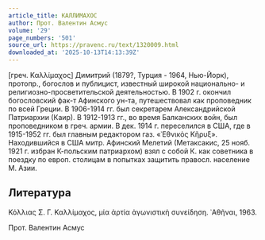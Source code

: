 ```yaml
---
article_title: КАЛЛИМАХОС
author: Прот. Валентин Асмус
volume: '29'
page_numbers: '501'
source_url: https://pravenc.ru/text/1320009.html
downloaded_at: '2025-10-13T14:13:39Z'
---
```


[греч. Καλλίμαχος] Димитрий (1879?, Турция - 1964, Нью-Йорк), протопр., богослов и публицист, известный широкой национально- и религиозно-просветительской деятельностью. В 1902 г. окончил богословский фак-т Афинского ун-та, путешествовал как проповедник по всей Греции. В 1906-1914 гг. был секретарем Александрийской Патриархии (Каир). В 1912-1913 гг., во время Балканских войн, был проповедником в греч. армии. В дек. 1914 г. переселился в США, где в 1915-1952 гг. был главным редактором газ. «᾿Εθνικὸς Κῆρυξ». Находившийся в США митр. Афинский Мелетий (Метаксакис, 25 нояб. 1921 г. избран К-польским патриархом) взял с собой К. как советника в поездку по европ. столицам в попытках защитить правосл. население М. Азии.

## Литература

Κόλλιας Σ. Γ. Καλλίμαχος, μία ἀρτία ἀγωνιστικὴ συνείδηση. ᾿Αθῆναι, 1963.

Прот. Валентин Асмус
